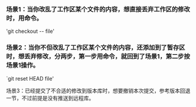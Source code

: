 ### 场景1：当你改乱了工作区某个文件的内容，想直接丢弃工作区的修改时，用命令。
'git checkout -- file'

### 场景2：当你不但改乱了工作区某个文件的内容，还添加到了暂存区时，想丢弃修改，分两步，第一步用命令，就回到了场景1，第二步按场景1操作。
`git reset HEAD file'

场景3：已经提交了不合适的修改到版本库时，想要撤销本次提交，参考版本回退一节，不过前提是没有推送到远程库。